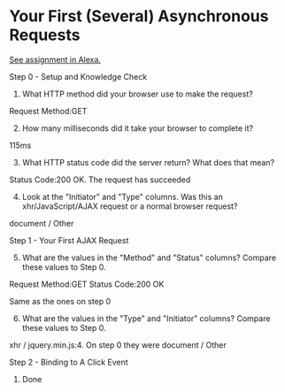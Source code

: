 # Your First (Several) Asynchronous Requests

[See assignment in Alexa.](https://alexa.bitmaker.co/cohorts/67/assignments/2055/latest)

Step 0 - Setup and Knowledge Check

1. What HTTP method did your browser use to make the request?

Request Method:GET

2. How many milliseconds did it take your browser to complete it?

115ms

3. What HTTP status code did the server return? What does that mean?

Status Code:200 OK. The request has succeeded

4. Look at the "Initiator" and "Type" columns. Was this an xhr/JavaScript/AJAX request or a normal browser request?

document / Other

Step 1 - Your First AJAX Request

5. What are the values in the "Method" and "Status" columns? Compare these values to Step 0.

Request Method:GET
Status Code:200 OK

Same as the ones on step 0

6. What are the values in the "Type" and "Initiator" columns? Compare these values to Step 0.

xhr /	jquery.min.js:4. On step 0 they were document / Other

Step 2 - Binding to A Click Event

1. Done
